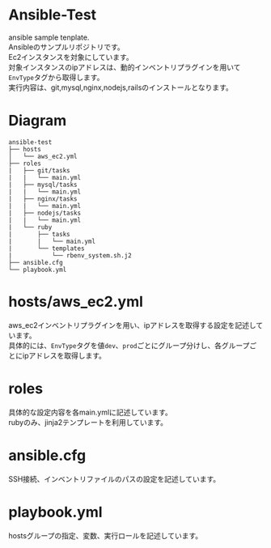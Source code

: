 # Ansible-Test
ansible sample tenplate.  
Ansibleのサンプルリポジトリです。  
Ec2インスタンスを対象にしています。  
対象インスタンスのipアドレスは、動的インベントリプラグインを用いて`EnvType`タグから取得します。  
実行内容は、git,mysql,nginx,nodejs,railsのインストールとなります。

# Diagram
```
ansible-test
├── hosts
│   └── aws_ec2.yml   
├── roles
|   ├── git/tasks
|   |   └── main.yml
|   ├── mysql/tasks
|   |   └── main.yml
|   ├── nginx/tasks
|   |   └── main.yml
|   ├── nodejs/tasks
|   |   └── main.yml
|   └── ruby
|       ├── tasks
|       |   └── main.yml
|       └── templates
|           └── rbenv_system.sh.j2
├── ansible.cfg
└── playbook.yml
```

# hosts/aws_ec2.yml
aws_ec2インベントリプラグインを用い、ipアドレスを取得する設定を記述しています。  
具体的には、`EnvType`タグを値`dev`、`prod`ごとにグループ分けし、各グループごとにipアドレスを取得します。

# roles
具体的な設定内容を各main.ymlに記述しています。  
rubyのみ、jinja2テンプレートを利用しています。

# ansible.cfg  
SSH接続、インベントリファイルのパスの設定を記述しています。

# playbook.yml
hostsグループの指定、変数、実行ロールを記述しています。
